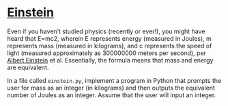 # [Einstein](https://cs50.harvard.edu/python/2022/psets/0/einstein/#einstein)

Even if you haven’t studied physics (recently or ever!), you might have heard that E=mc2, wherein E represents energy (measured in Joules), m represents mass (measured in kilograms), and c represents the speed of light (measured approximately as 300000000 meters per second), per [Albert Einstein](https://en.wikipedia.org/wiki/Albert_Einstein) et al. Essentially, the formula means that mass and energy are equivalent.

In a file called `einstein.py`, implement a program in Python that prompts the user for mass as an integer (in kilograms) and then outputs the equivalent number of Joules as an integer. Assume that the user will input an integer.
